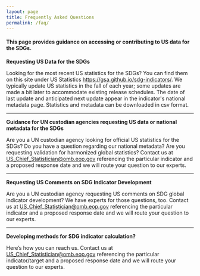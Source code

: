 ```yaml
---
layout: page
title: Frequently Asked Questions
permalink: /faq/
---
```


<h4>This page provides guidance on accessing or contributing to US data for the SDGs.</h4>

**Requesting US Data for the SDGs**
<p>Looking for the most recent US statistics for the SDGs? You can find them on this site under US Statistics <a href="https://gsa.github.io/sdg-indicators/">https://gsa.github.io/sdg-indicators/</a>. We typically update US statistics in the fall of each year; some updates are made a bit later to accommodate existing release schedules. The date of last update and anticipated next update appear in the indicator's national metadata page. Statistics and metadata can be downloaded in csv format.</p>

<hr/>

**Guidance for UN custodian agencies requesting US data or national metadata for the SDGs**
<p>Are you a UN custodian agency looking for official US statistics for the SDGs? Do you have a question regarding our national metadata? Are you requesting validation for harmonized global statistics? Contact us at <a href="mailto:US_Chief_Statistician@omb.eop.gov?subject=Validation%20for%20harmoninzed%20global%20statistics&body=Indicator%20Number%0A%0AProposed%20response date">US_Chief_Statistician@omb.eop.gov</a> referencing the particular indicator and a proposed response date and we will route your question to our experts.</p>

<hr/>

**Requesting US Comments on SDG Indicator Development**
<p>Are you a UN custodian agency requesting US comments on SDG global indicator development? We have experts for those questions, too. Contact us at <a href="mailto:US_Chief_Statistician@omb.eop.gov?subject=Development%20comments%20on%20Indicator%20No.%20&body=Indicator%20Number%0A%0AProposed%20response date">US_Chief_Statistician@omb.eop.gov</a> referencing the particular indicator and a proposed response date and we will route your question to our experts.</p>

<hr/>

**Developing methods for SDG indicator calculation?** 
<p>Here’s how you can reach us. Contact us at <a href="mailto:SDGs@omb.eop.gov?subject=Method%20for%20SDG%20Indicator%20calculation">US_Chief_Statistician@omb.eop.gov</a> referencing the particular indicator/target and a proposed response date and we will route your question to our experts.</p>
